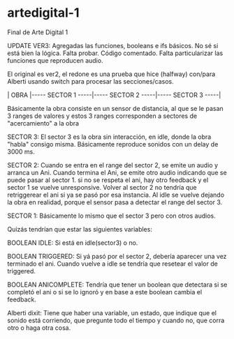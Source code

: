 # artedigital-1
Final de Arte Digital 1

UPDATE VER3: Agregadas las funciones, booleans e ifs básicos. No sé si está bien la lógica. Falta probar. Código comentado. Falta particularizar las funciones que reproducen audio.

El original es ver2, el redone es una prueba que hice (halfway) con/para Alberti usando switch para procesar las secciones/casos.

| OBRA |----- SECTOR 1 -----|----- SECTOR 2 -----|----- SECTOR 3 -----|

Básicamente la obra consiste en un sensor de distancia, al que se le pasan 3 ranges de valores y estos 3 ranges corresponden a sectores de "acercamiento" a la obra

SECTOR 3: El sector 3 es la obra sin interacción, en idle, donde la obra "habla" consigo misma. Básicamente reproduce sonidos con un delay  de 3000 ms.

SECTOR 2: Cuando se entra en el range del sector 2, se emite un audio y arranca un Ani. Cuando termina el Ani, se emite otro audio indicando que se puede pasar al sector 1. si no se respeta el ani, hay otro feedback y el sector 1 se vuelve unresponsive.
Volver al sector 2 no tendría que retriggerear el ani si ya se pasó por esa instancia. Al idle se vuelve dejando la obra en realidad, porque el sensor pasa a detectar el range del sector 3. 

SECTOR 1: Básicamente lo mismo que el sector 3 pero con otros audios.

Quizás tendrían que estar las siguientes variables:

BOOLEAN IDLE: Si está en idle(sector3) o no.

BOOLEAN TRIGGERED: Si yá pasó por el sector 2, debería aparecer una vez terminado el ani. Cuando vuelve a idle se tendría que resetear el valor de triggered.

BOOLEAN ANICOMPLETE: Tendría que tener un boolean que detectara si se completó el ani o si se lo ignoró y en base a este boolean cambia el feedback.

Alberti dixit: Tiene que haber una variable, un estado, que indique que el sonido está corriendo, que pregunte todo el tiempo y cuando no, que corra otro o haga otra cosa.
